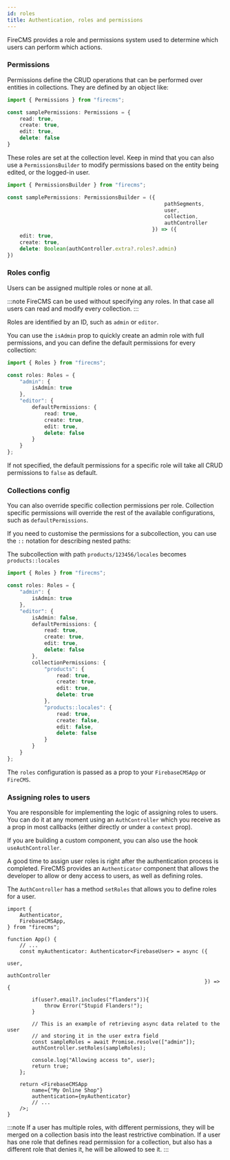 ```yaml
---
id: roles 
title: Authentication, roles and permissions
---
```


FireCMS provides a role and permissions system used to determine which users can
perform which actions.

### Permissions

Permissions define the CRUD operations that can be performed over entities in
collections. They are defined by an object like:

```typescript jsx
import { Permissions } from "firecms";

const samplePermissions: Permissions = {
    read: true,
    create: true,
    edit: true,
    delete: false
}
```

These roles are set at the collection level. Keep in mind that you can also use 
a `PermissionsBuilder` to modify permissions based on the entity being edited,
or the logged-in user.

```typescript jsx
import { PermissionsBuilder } from "firecms";

const samplePermissions: PermissionsBuilder = ({
                                                   pathSegments,
                                                   user,
                                                   collection,
                                                   authController
                                               }) => ({
    edit: true,
    create: true,
    delete: Boolean(authController.extra?.roles?.admin)
})
```


### Roles config

Users can be assigned multiple roles or none at all.

:::note 
FireCMS can be used without specifying any roles. In that case all
users can read and modify every collection. 
:::

Roles are identified by an ID, such as `admin` or `editor`.

You can use the `isAdmin` prop to quickly create an admin role with full
permissions, and you can define the default permissions for every collection:

```typescript jsx
import { Roles } from "firecms";

const roles: Roles = {
    "admin": {
        isAdmin: true
    },
    "editor": {
        defaultPermissions: {
            read: true,
            create: true,
            edit: true,
            delete: false
        }
    }
};
```

If not specified, the default permissions for a specific role
will take all CRUD permissions to `false` as default.

### Collections config

You can also override specific collection permissions per role. Collection
specific permissions will override the rest of the available configurations,
such as `defaultPermissions`.

If you need to customise the permissions for a subcollection, you can use
the `::` notation for describing nested paths:

The subcollection with path `products/123456/locales`
becomes `products::locales`

```typescript jsx
import { Roles } from "firecms";

const roles: Roles = {
    "admin": {
        isAdmin: true
    },
    "editor": {
        isAdmin: false,
        defaultPermissions: {
            read: true,
            create: true,
            edit: true,
            delete: false
        },
        collectionPermissions: {
            "products": {
                read: true,
                create: true,
                edit: true,
                delete: true
            },
            "products::locales": {
                read: true,
                create: false,
                edit: false,
                delete: false
            }
        }
    }
};
```

The `roles` configuration is passed as a prop to your `FirebaseCMSApp` or
`FireCMS`.

### Assigning roles to users

You are responsible for implementing the logic of assigning roles to
users. You can do it at any moment using an `AuthController` which you
receive as a prop in most callbacks (either directly or under a `context` prop).

If you are building a custom component, you can also use the hook 
`useAuthController`.

A good time to assign user roles is right after the authentication process is 
completed. FireCMS provides an `Authenticator` component that allows the 
developer to allow or deny access to users, as well as defining roles.

The `AuthController` has a method `setRoles` that allows you to define roles for
a user. 

```tsx
import {
    Authenticator,
    FirebaseCMSApp,
} from "firecms";

function App() {
    // ...
    const myAuthenticator: Authenticator<FirebaseUser> = async ({
                                                                    user,
                                                                    authController
                                                                }) => {
    
        if(user?.email?.includes("flanders")){
            throw Error("Stupid Flanders!");
        }
    
        // This is an example of retrieving async data related to the user
        // and storing it in the user extra field
        const sampleRoles = await Promise.resolve(["admin"]);
        authController.setRoles(sampleRoles);
        
        console.log("Allowing access to", user);
        return true;
    };

    return <FirebaseCMSApp
        name={"My Online Shop"}
        authentication={myAuthenticator}
        // ...
    />;
}
```


:::note
If a user has multiple roles, with different permissions, they will
be merged on a collection basis into the least restrictive combination.
If a user has one role that defines read permission for a collection, but also
has a different role that denies it, he will be allowed to see it.
:::

